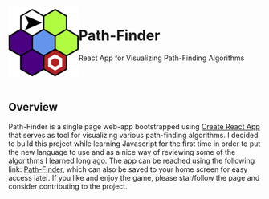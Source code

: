 <img width=140 heigth=140 align="left" src="/public/android-chrome-192x192.png" href="https://youngmg1995.github.io/Path-Finding-App/">

# Path-Finder
React App for Visualizing Path-Finding Algorithms

<br></br>
## Overview

Path-Finder is a single page web-app bootstrapped using [Create React App](https://create-react-app.dev/) that serves as tool for visualizing various path-finding algorithms. I decided to build this project while learning Javascript for the first time in order to put the new language to use and as a nice way of reviewing some of the algorithms I learned long ago. The app can be reached using the following link: [Path-Finder](https://youngmg1995.github.io/Path-Finding-App/), which can also be saved to your home screen for easy access later. If you like and enjoy the game, please star/follow the page and consider contributing to the project.
